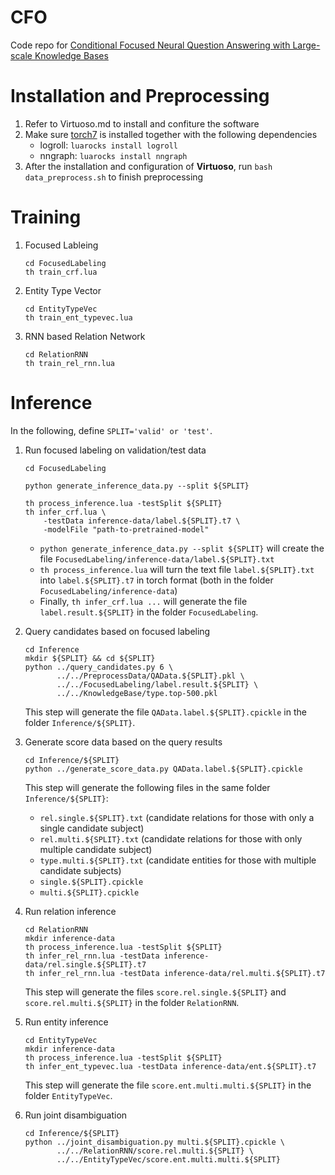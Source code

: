 # CFO
Code repo for [Conditional Focused Neural Question Answering with Large-scale Knowledge Bases](https://www.aclweb.org/anthology/P/P16/P16-1076.pdf)

# Installation and Preprocessing
1. Refer to Virtuoso.md to install and confiture the software
2. Make sure [torch7](http://torch.ch/) is installed together with the following dependencies
   - logroll: `luarocks install logroll`
   - nngraph: `luarocks install nngraph`
3. After the installation and configuration of **Virtuoso**, run `bash data_preprocess.sh` to finish preprocessing

# Training

1. Focused Lableing

   ```
   cd FocusedLabeling
   th train_crf.lua
   ```

2. Entity Type Vector

   ```
   cd EntityTypeVec
   th train_ent_typevec.lua
   ```

3. RNN based Relation Network

   ```
   cd RelationRNN
   th train_rel_rnn.lua
   ```

# Inference
In the following, define `SPLIT='valid' or 'test'`.

1. Run focused labeling on validation/test data
   ```
   cd FocusedLabeling
   
   python generate_inference_data.py --split ${SPLIT}
   
   th process_inference.lua -testSplit ${SPLIT}
   th infer_crf.lua \
       -testData inference-data/label.${SPLIT}.t7 \
       -modelFile "path-to-pretrained-model"
   ```
   - `python generate_inference_data.py --split ${SPLIT}` will create the file `FocusedLabeling/inference-data/label.${SPLIT}.txt`
   - `th process_inference.lua` will turn the text file `label.${SPLIT}.txt` into `label.${SPLIT}.t7` in torch format (both in the folder `FocusedLabeling/inference-data`)
   - Finally, `th infer_crf.lua ...`  will generate the file `label.result.${SPLIT}` in the folder `FocusedLabeling`.

2. Query candidates based on focused labeling

   ```
   cd Inference
   mkdir ${SPLIT} && cd ${SPLIT}
   python ../query_candidates.py 6 \
          ../../PreprocessData/QAData.${SPLIT}.pkl \
          ../../FocusedLabeling/label.result.${SPLIT} \
          ../../KnowledgeBase/type.top-500.pkl
   ```
   This step will generate the file `QAData.label.${SPLIT}.cpickle` in the folder `Inference/${SPLIT}`.

3. Generate score data based on the query results

   ```
   cd Inference/${SPLIT}
   python ../generate_score_data.py QAData.label.${SPLIT}.cpickle
   ```

   This step will generate the following files in the same folder `Inference/${SPLIT}`:

   - `rel.single.${SPLIT}.txt` (candidate relations for those with only a single candidate subject)
   - `rel.multi.${SPLIT}.txt`   (candidate relations for those with only multiple candidate subject)
   - `type.multi.${SPLIT}.txt` (candidate entities for those with multiple candidate subjects)
   - `single.${SPLIT}.cpickle`
   - `multi.${SPLIT}.cpickle`

4. Run relation inference

   ```
   cd RelationRNN
   mkdir inference-data
   th process_inference.lua -testSplit ${SPLIT}
   th infer_rel_rnn.lua -testData inference-data/rel.single.${SPLIT}.t7
   th infer_rel_rnn.lua -testData inference-data/rel.multi.${SPLIT}.t7
   ```

   This step will generate the files `score.rel.single.${SPLIT}` and `score.rel.multi.${SPLIT}` in the folder `RelationRNN`.

5. Run entity inference

   ```
   cd EntityTypeVec
   mkdir inference-data
   th process_inference.lua -testSplit ${SPLIT}
   th infer_ent_typevec.lua -testData inference-data/ent.${SPLIT}.t7
   ```

   This step will generate the file `score.ent.multi.multi.${SPLIT}` in the folder `EntityTypeVec`.

6. Run joint disambiguation

   ```
   cd Inference/${SPLIT}
   python ../joint_disambiguation.py multi.${SPLIT}.cpickle \
          ../../RelationRNN/score.rel.multi.${SPLIT} \
          ../../EntityTypeVec/score.ent.multi.multi.${SPLIT}
   ```

   